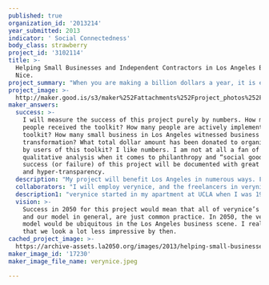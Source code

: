 ```yaml
---
published: true
organization_id: '2013214'
year_submitted: 2013
indicator: ' Social Connectedness'
body_class: strawberry
project_id: '3102114'
title: >-
  Helping Small Businesses and Independent Contractors in Los Angeles Be Very
  Nice.
project_summary: "When you are making a billion dollars a year, it is easy to donate a million to a good cause. When you are a small business, or an independent contractor, likely bringing in a revenue that is barely pushing 6 figures, it is really hard to give back. We’ve seen lots of success from models over the years such as the One Laptop per Child initiative, and the famous One for One model from TOMS that proceeded it, but what about the service business? What model of business can be created to turn philanthropy into an integral and viable component of service-oriented business? We hear about billionaires like Bill Gates giving away half of their net-worth upon death, but is that kind of impact really limited to the mega-rich? What would a very nice business look like? 5 years ago I founded a company called verynice to begin to answer these questions.\r\n\r\nverynice is a full service design and innovation consultancy that is dedicated to disrupting the way the design industry operates. Over 50% of our efforts are given away for free to non-profit organizations around the world. I chose to settle on the “over 50%” philanthropy model because it is my philosophy that anything you spend less than 50% of your time doing is just an extracurricular activity. To have a true impact, I believe we need to make giving back an integral component (at least 50%) of our daily lives. Over the course of 5 years, we have had the pleasure of donating our services to over 200 non-profit organizations, all adding up to a pro-bono dollar amount of close to $750,000. By the beginning of 2014, if all goes according to plan, we will have hit the million dollar mark in donated services. All of this with a staff of 7 people in our downtown LA office, and over 170 people located around the world.\r\n\r\nA recent article in Harvard Business Review estimates that the annual marketing and design expenditure amongst non-profit organizations in the United States alone is a whopping 7.6 Billion dollars. Let’s put that into perspective. $7.6 Billion dollars can but up to 100,000 homes in the United States. $7.6 Billion dollars can provide over 1 Million college educations. For about a dollar a day, World Vision estimates that a child in an impoverished community can be granted access to fresh water, nutritious food, healthcare, and even an education. Imagine, then, what could be accomplished with the spare funding that would result from the eradication of marketing and design expenditures amongst non-profit organizations…\r\n\r\nSo here is the thing. Myself and the people at verynice have been able to donate the equivalent of $750k. That is amazing, and I have seen the impact that saved money has had on these organizations, but at the end of the day, it took us 5 years to accomplish that. Here is the other harsh reality check - $750k is only .01% of the amount of money non-profits are spending each and every year. That is just not enough. We can’t do this alone anymore. If we truly want to create a world in which any and all marketing and design expenditures belonging to non-profit organizations are eliminated, we need to get serious about the replication of our model.\r\n\r\nMy vision for verynice has never been to build a big successful business. Instead, the vision has always been to build a big and successful model that is capable of replicating itself by inspiring others to leverage it as their own. To do this, I am launching a new project, beverynice, which is a platform for inspiring and holding accountable independent contractors and small business owners for their philanthropy by offering resources and tools to make “extreme philanthropy” a viable endeavor in the small business arena. All of that is getting a bit ahead of myself, but to start this long-term journey, I am creating a “beverynice startup-kit” that will completely open-source the verynice business model for other entrepreneurs in service-oriented business at large (consultants, doctors, designers, lawyers, hairstylists, etc.) to leverage. If all goes according to plan, this startup-kit will pave the way for a successful replication of our model. There is no company in the world that comes close to matching our pro-bono ration while still maintaining profitability. I sincerely hope that this project creates more competition for us.\r\n\r\nTo get started, I already have assembled a team of 14 entrepreneurs / beverynice “alpha testers” from around the world that have expressed specific interest in leveraging verynice’s business model in their own companies, and I am mentoring them all free of charge to make that happen. I have a lot of long-term plans for this project, but in the interest of beging specific for this application, the project’s scope will include the completion, production, distribution, and dissemination of my toolkit, to make Los Angeles a leader in small business philanthropy."
project_image: >-
  http://maker.good.is/s3/maker%252Fattachments%252Fproject_photos%252Fimages%252F17230%252Fdisplay%252Fverynice.jpeg=c570x385
maker_answers:
  success: >-
    I will measure the success of this project purely by numbers. How many
    people received the toolkit? How many people are actively implementing the
    toolkit? How many small business in Los Angeles witnessed business
    transformation? What total dollar amount has been donated to organizations
    by users of this toolkit? I like numbers. I am not at all a fan of
    qualitative analysis when it comes to philanthropy and “social good.” the
    success (or failure) of this project will be documented with great intention
    and hyper-transparency.
  description: "My project will benefit Los Angeles in numerous ways. First, the toolkit will serve as a great resource for entrepreneurs in Los Angeles by giving them the tools and confidence necessary to excel in business and in philanthropy (at the same time). Second, the toolkit will plant the seed for potentially thousands of new businesses in LA, all of which will be actively giving back to their respective communities and the world at large. It is a win-win for Los Angeles and the world in which it resides as well as the people and businesses within LA. \r\n\r\nIf this grant is received, I will personally provide up to 5 hours of free consultation on best practices for integrating our model to the first 100 Angelenos that obtain a copy. That is 500 hours of service that I am willing to give to the people of LA, a value of $100,000.00 which is the exact dollar amount of this grant. It all comes back around :)"
  collaborators: "I will employ verynice, and the freelancers in verynice's network (including myself) for the design and development of all components of this project. The money earned by verynice will not only compensate us for our time away from client work, it will go directly back to the community and the causes we serve by supporting out pro-bono efforts.\r\n\r\nPrinting partner - I am still seeking out a local printing partner for the toolkit, but would like to work with Typecraft as their work is wonderful.\r\n\r\nWorkshop partner - While it is not finalized, it makes perfect sense for the workshopping and focus groups to take place in our space at the HUB in the downtown LA Arts District."
  description1: "verynice started in my apartment at UCLA when I was 19 years old. To date, I have grown the organization to be home to over 170 people around the globe. We have successfully completed projects for over 200 non-profit organizations. Our work has been done in, with, and for 40 countries spanning 6 continents. If you have a project that we can collaborate with you on in Antarctica, please let me know.\r\n\r\nAll of our work equates to roughly 50,000 hours of volunteer service. This is the equivalent of working for 5.7 years straight without any break, and we do all of this without any automated process or crowd-sourced gimmick. Just a group of friends from around the world working hard.\r\n\r\nThe verynice business model has been featured and published multiple times on renowned publications including Forbes, GOOD Magazine, The Huffington Post, and The Guardian. In total, our work has been featured on over 100 print and online venues.\r\n\r\nOver the past 3 years, I have personally delivered over 50 talks / panel discussions / workshops at venues across the United States including TEDx, UCLA, Art Center, and the Art Directors Club."
  vision: >-
    Success in 2050 for this project would mean that all of verynice’s altruism,
    and our model in general, are just common practice. In 2050, the verynice
    model would be ubiquitous in the Los Angeles business scene. I really hope
    that we look a lot less impressive by then.
cached_project_image: >-
  https://archive-assets.la2050.org/images/2013/helping-small-businesses-and-independent-contractors-in-los-angeles-be-very-nice/maker.good.is/s3/maker%252Fattachments%252Fproject_photos%252Fimages%252F17230%252Fdisplay%252Fverynice.jpeg=c570x385.jpg
maker_image_id: '17230'
maker_image_file_name: verynice.jpeg

---
```

